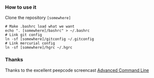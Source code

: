 ### How to use it

Clone the repository `[somewhere]`

    # Make .bashrc load what we want
    echo ". [somewhere]/bashrc" > ~/.bashrc
    # Link git config
    ln -sf [somewhere]/gitconfig ~/.gitconfig
    # Link mercurial config
    ln -sf [somewhere]/hgrc ~/.hgrc

### Thanks

Thanks to the excellent peepcode screencast [Advanced Command Line](http://peepcode.com/products/advanced-command-line "Peepcode screencast : Advanced Command Line")
